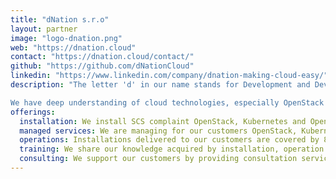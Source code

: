 ```yaml
---
title: "dNation s.r.o"
layout: partner
image: "logo-dnation.png"
web: "https://dnation.cloud"
contact: "https://dnation.cloud/contact/"
github: "https://github.com/dNationCloud"
linkedin: "https://www.linkedin.com/company/dnation-making-cloud-easy/"
description: "The letter 'd' in our name stands for Development and DevOps, as we are both software developers and DevOps/Cloud engineers specialized to SCS, OpenStack, Kubernetes and OpenShift. We are able to develop, deploy and maintain modern software application.

We have deep understanding of cloud technologies, especially OpenStack and Kubernetes, because we have been operating Kubernetes clusters ourselves (not using 3rd party managed services), adding functionality to Kubernetes via programming operators (written in Python and Go), extending OpenStack functionality via programming modules and improving manageability of OpenStack in the scope of SCS project."
offerings:
  installation: We install SCS complaint OpenStack, Kubernetes and OpenShift clusters, including bare metal option.
  managed services: We are managing for our customers OpenStack, Kubernetes and OpenShift clusters (IaaS, PaaS and SaaS layers).
  operations: Installations delivered to our customers are covered by 8/5 or 24/7 Service Level Agreements (SLAs).
  training: We share our knowledge acquired by installation, operation and development of OpenStack and Kubernetes in form of trainings.
  consulting: We support our customers by providing consultation services for OpenStack, Kubernetes and OpenShift.
---
```

